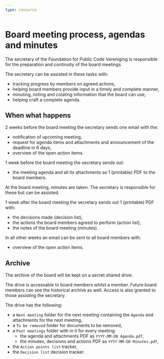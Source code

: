 ```yaml
---
type: resource
---
```


# Board meeting process, agendas and minutes

The secretary of the Foundation for Public Code Vereniging is responsible for the preparation and continuity of the board meetings

The secretary can be assisted in these tasks with:

* tracking progress by members on agreed actions,
* helping board members provide input in a timely and complete manner,
* minuting, noting and colating information that the board can use,
* helping craft a complete agenda.

## When what happens

2 weeks before the board meeting the secretary sends one email with the:

* notification of upcoming meeting,
* request for agenda items and attachments and announcement of the deadline in 6 days,
* overview of the open action items.

1 week before the board meeting the secretary sends out:

* the meeting agenda and all its attachments as 1 (printable) PDF to the board members.

At the board meeting, minutes are taken. The secretary is responsible for these but can be assisted.

1 week after the board meeting the secretary sends out 1 (printable) PDF with:

* the decisions made (decision list),
* the actions the board members agreed to perform (action list),
* the notes of the board meeting (minutes).

In all other weeks an email can be sent to all board members with:

* overview of the open action items.

## Archive

The archive of the board will be kept on a secret shared drive.

The drive is accessable to board members whilst a member. Future board members can see the historical archive as well. Access is also granted to those assisting the secretary.

The drive has the following:

* a `Next meeting` folder for the next meeting containing the `Agenda` and attachments for the next meeting,
* a `To be removed` folder for documents to be removed,
* a `Past meetings` folder with in it for every meeting:
    * the agenda and attachments PDF as `YYYY-MM-DD Agenda.pdf`,
    * the minutes, decisions and actions PDF as `YYYY-MM-DD Minutes.pdf`,
* the `Action points list` tracker,
* the `Decision list` decision tracker.
